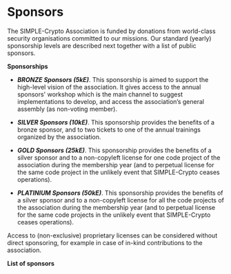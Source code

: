 # Sponsors

The SIMPLE-Crypto Association is funded by donations from world-class security organisations committed to our missions.
Our standard (yearly) sponsorship levels are described next together with a list of public sponsors. 

**Sponsorships**

* <strong><em>BRONZE Sponsors (5kE)</em></strong>. This sponsorship is aimed to support 
the high-level vision of the association. It gives access to the annual sponsors' workshop
which is the main channel to suggest implementations to develop, and access the association’s general assembly 
(as non-voting member).

* <strong><em>SILVER Sponsors (10kE)</em></strong>. This sponsorship provides the benefits of a bronze 
sponsor, and to two tickets to one of the annual trainings organized by the association.

* <strong><em>GOLD Sponsors (25kE)</em></strong>. This sponsorship provides the benefits of a 
silver sponsor and to a non-copyleft license for one code project of the association during the membership year
(and to perpetual license for the same code 
project in the unlikely event that SIMPLE-Crypto ceases operations). 

* <strong><em>PLATINIUM Sponsors (50kE)</em></strong>. This sponsorship provides the benefits of a 
silver sponsor and to a non-copyleft license for all the code projects of the association during the membership year
(and to perpetual license for the same code projects in the unlikely event that SIMPLE-Crypto ceases operations). 

Access to (non-exclusive) proprietary licenses can be considered without direct sponsoring, for example in case of 
in-kind contributions to the association. 


**List of sponsors**

<!-- **Former sponsors** -->
